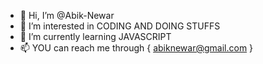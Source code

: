 - 👋 Hi, I’m @Abik-Newar
- 👀 I’m interested in CODING AND DOING STUFFS
- 🌱 I’m currently learning JAVASCRIPT
- 📫 YOU can reach me through { abiknewar@gmail.com }

<!---
Abik-Newar/Abik-Newar is a ✨ special ✨ repository because its `README.md` (this file) appears on your GitHub profile.
You can click the Preview link to take a look at your changes.
--->
